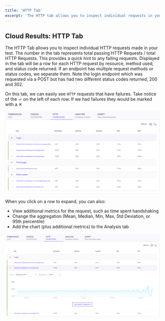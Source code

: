 ```yaml
---
title: 'HTTP Tab'
excerpt: 'The HTTP tab allows you to inspect individual requests in your k6 test'
---
```


## Cloud Results: HTTP Tab

The HTTP Tab allows you to inspect individual HTTP requests made in your test. The number in the tab represents total passing HTTP Requests / total HTTP Requests. This provides a quick hint to any failing requests. Displayed in the tab will be a row for each HTTP request by resource, method used, and status code returned. If an endpoint has multiple request methods or status codes, we separate them. Note the login endpoint which was requested via a POST but has had two different status codes returned, 200 and 302.

On this tab, we can easily see `HTTP` requests that have failures. Take notice of the &#10003; on the left of each row. If we had failures they would be marked with a &#10005;

![HTTP Tab](./images/05-HTTP-Tab/http-tab.png)

When you click on a row to expand, you can also:

- View additional metrics for the request, such as time spent handshaking
- Change the aggregation (Mean, Median, Min, Max, Std Deviation, or 95th percentile)
- Add the chart (plus additional metrics) to the Analysis tab

![HTTP Tab](./images/05-HTTP-Tab/http-tab-graph.png)
